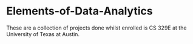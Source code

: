# Elements-of-Data-Analytics
These are a collection of projects done whilst enrolled is CS 329E at the University of Texas at Austin. 
